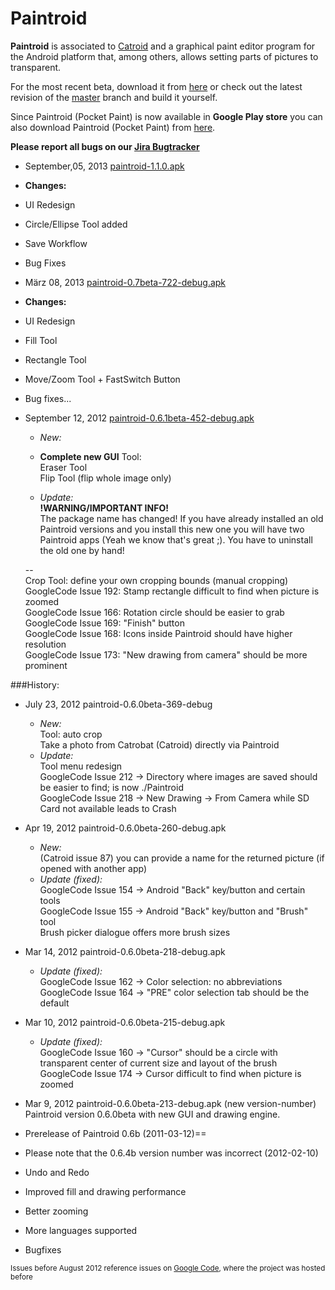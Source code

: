 Paintroid
=========

**Paintroid** is associated to [Catroid](https://github.com/Catrobat/Catroid) and a graphical paint editor program for the Android platform that, among others, allows setting parts of pictures to transparent.

For the most recent beta, download it from [here](http://jenkins.catrob.at/view/All-Categories/view/Paintroid/job/Paintroid/lastSuccessfulBuild/artifact/Paintroid/bin/) or check out the latest revision of the [master](https://github.com/Catrobat/Paintroid/commits/master) branch and build it yourself.

Since Paintroid (Pocket Paint) is now available in **Google Play store** you can also download Paintroid (Pocket Paint) from [here](https://play.google.com/store/apps/details?id=org.catrobat.paintroid).

**Please report all bugs on our [Jira Bugtracker](https://jira.catrob.at/secure/CreateIssue.jspa?pid=10401&issuetype=1)**

* September,05, 2013 [paintroid-1.1.0.apk](https://play.google.com/store/apps/details?id=org.catrobat.paintroid)
 * **Changes:**
 * UI Redesign
 * Circle/Ellipse Tool added
 * Save Workflow
 * Bug Fixes


* März 08, 2013 [paintroid-0.7beta-722-debug.apk](http://jenkins.catrob.at/view/All-Categories/view/Paintroid/job/Paintroid/722/artifact/Paintroid/bin/paintroid-0.7beta-722-debug.apk)
 * **Changes:**
 * UI Redesign
 * Fill Tool
 * Rectangle Tool
 * Move/Zoom Tool + FastSwitch Button
 * Bug fixes...
 
 
 

* September 12, 2012 [paintroid-0.6.1beta-452-debug.apk](https://github.com/Catrobat/Paintroid/downloads)  
  * *New:*  
  * **Complete new GUI**
  Tool:   
  Eraser Tool  
  Flip Tool (flip whole image only)
        
  * *Update:*  
  **!WARNING/IMPORTANT INFO!**  
The package name has changed! If you have already installed an old Paintroid versions and you install this new one you will have two Paintroid apps (Yeah we know that's great ;). You have to uninstall the old one by hand!  

  --  
  Crop Tool: define your own cropping bounds (manual cropping)  
  GoogleCode Issue 192: Stamp rectangle difficult to find when picture is zoomed  
  GoogleCode Issue 166: Rotation circle should be easier to grab	 
  GoogleCode Issue 169: "Finish" button  
  GoogleCode Issue 168: Icons inside Paintroid should have higher resolution  
  GoogleCode Issue 173: "New drawing from camera" should be more prominent  


###History:

* July 23, 2012 paintroid-0.6.0beta-369-debug  
  * *New:*  
  Tool: auto crop  
  Take a photo from Catrobat (Catroid) directly via Paintroid  
  * *Update:*  
  Tool menu redesign  
  GoogleCode Issue 212 -> Directory where images are saved should be easier to find; is now ./Paintroid  
  GoogleCode Issue 218 -> New Drawing -> From Camera while SD Card not available leads to Crash   

* Apr 19, 2012 paintroid-0.6.0beta-260-debug.apk  
  * *New:*  
  (Catroid issue 87) you can provide a name for the returned picture (if opened with another app)  
  * *Update (fixed):*  
  GoogleCode Issue 154 -> Android "Back" key/button and certain tools  
  GoogleCode Issue 155 -> Android "Back" key/button and "Brush" tool  
  Brush picker dialogue offers more brush sizes  

* Mar 14, 2012 paintroid-0.6.0beta-218-debug.apk
  * *Update (fixed):*  
  GoogleCode Issue 162 -> Color selection: no abbreviations  
  GoogleCode Issue 164 -> "PRE" color selection tab should be the default  

* Mar 10, 2012 paintroid-0.6.0beta-215-debug.apk  
  * *Update (fixed):*  
  GoogleCode Issue 160 -> "Cursor" should be a circle with transparent center of current size and layout of the brush  
  GoogleCode Issue 174 -> Cursor difficult to find when picture is zoomed

* Mar 9, 2012 paintroid-0.6.0beta-213-debug.apk (new version-number)
  Paintroid version 0.6.0beta with new GUI and drawing engine.

* Prerelease of Paintroid 0.6b (2011-03-12)==
 * Please note that the 0.6.4b version number was incorrect (2012-02-10) 
 * Undo and Redo
 * Improved fill and drawing performance
 * Better zooming
 * More languages supported
 * Bugfixes

<sub>Issues before August 2012 reference issues on [Google Code](https://code.google.com/p/catroid/issues/list?can=1&q=App%3DPaintroid+&colspec=ID+Type+Status+Priority+Owner+Summary&cells=tiles), where the project was hosted before</sub>
